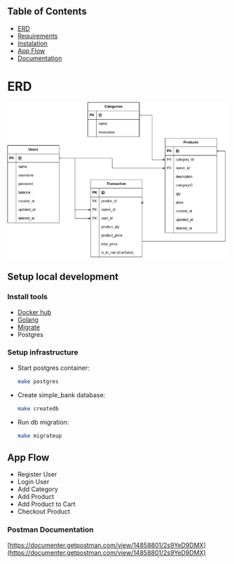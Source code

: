 ## Table of Contents

- [ERD](#ERD)
- [Requirements](#requirements)
- [Instalation](#instalation)
- [App Flow](#app-flow)
- [Documentation](#documentation)


# ERD
![ERD](./docs/erd-shopping.png)


## Setup local development

### Install tools

- [Docker hub](https://hub.docker.com/)
- [Golang](https://golang.org/)
- [Migrate](https://github.com/golang-migrate/migrate/tree/master/cmd/migrate)
- Postgres

### Setup infrastructure
- Start postgres container:
    ```bash
    make postgres
    ```
- Create simple_bank database:
    ```bash
    make createdb
    ```
- Run db migration:
    ```bash
    make migrateup
    ```

## App Flow
- Register User
- Login User
- Add Category
- Add Product
- Add Product to Cart
- Checkout Product

### Postman Documentation
[https://documenter.getpostman.com/view/14858801/2s9YeD9DMX](https://documenter.getpostman.com/view/14858801/2s9YeD9DMX)